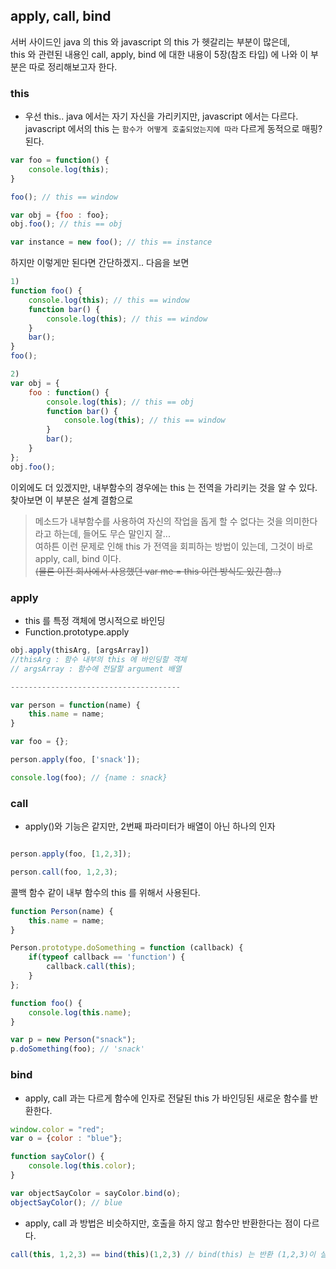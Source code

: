 ## apply, call, bind

서버 사이드인 java 의 this 와 javascript 의 this 가 헷갈리는 부분이 많은데,   
this 와 관련된 내용인 call, apply, bind 에 대한 내용이 5장(참조 타입) 에 나와 이 부분은 따로 정리해보고자 한다.  

### this
- 우선 this.. java 에서는 자기 자신을 가리키지만, javascript 에서는 다르다.  
javascript 에서의 this 는 `함수가 어떻게 호출되었는지에 따라` 다르게 동적으로 매핑? 된다.

```javascript
var foo = function() {
	console.log(this);
}

foo(); // this == window

var obj = {foo : foo};
obj.foo(); // this == obj

var instance = new foo(); // this == instance
```
하지만 이렇게만 된다면 간단하겠지.. 다음을 보면

```javascript
1)
function foo() {
	console.log(this); // this == window
	function bar() {
		console.log(this); // this == window
	}
	bar();
}
foo();

2)
var obj = {
	foo : function() {
		console.log(this); // this == obj
		function bar() {
			console.log(this); // this == window
		}
		bar();
	}
};
obj.foo();
```

이외에도 더 있겠지만, 내부함수의 경우에는 this 는 전역을 가리키는 것을 알 수 있다.  
찾아보면 이 부분은 설계 결함으로  
> 메소드가 내부함수를 사용하여 자신의 작업을 돕게 할 수 없다는 것을 의미한다
라고 하는데, 들어도 무슨 말인지 잘...  
여하튼 이런 문제로 인해 this 가 전역을 회피하는 방법이 있는데, 그것이 바로 apply, call, bind 이다.  
~~(물론 이전 회사에서 사용했던 var me = this 이런 방식도 있긴 함..)~~

### apply
- this 를 특정 객체에 명시적으로 바인딩
- Function.prototype.apply
```javascript
obj.apply(thisArg, [argsArray])
//thisArg : 함수 내부의 this 에 바인딩할 객체
// argsArray : 함수에 전달할 argument 배열

--------------------------------------

var person = function(name) {
	this.name = name;
}

var foo = {};

person.apply(foo, ['snack']);

console.log(foo); // {name : snack}

```

### call
- apply()와 기능은 같지만, 2번째 파라미터가 배열이 아닌 하나의 인자
```javascript

person.apply(foo, [1,2,3]);

person.call(foo, 1,2,3);

```
콜백 함수 같이 내부 함수의 this 를 위해서 사용된다.

```javascript
function Person(name) {
	this.name = name;
}

Person.prototype.doSomething = function (callback) {
	if(typeof callback == 'function') {
		callback.call(this);
	}
};

function foo() {
	console.log(this.name);
}

var p = new Person("snack");
p.doSomething(foo); // 'snack'
```

### bind
- apply, call 과는 다르게 함수에 인자로 전달된 this 가 바인딩된 새로운 함수를 반환한다.
```javascript
window.color = "red";
var o = {color : "blue"};

function sayColor() {
	console.log(this.color);
}

var objectSayColor = sayColor.bind(o);
objectSayColor(); // blue
```
- apply, call 과 방법은 비슷하지만, 호출을 하지 않고 함수만 반환한다는 점이 다르다.
```javascript
call(this, 1,2,3) == bind(this)(1,2,3) // bind(this) 는 반환 (1,2,3)이 실행
```
